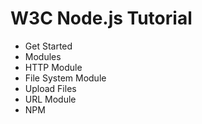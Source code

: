 # W3C Node.js Tutorial 

* Get Started
* Modules
* HTTP Module
* File System Module
* Upload Files
* URL Module
* NPM